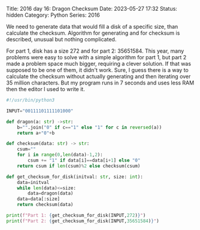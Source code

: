 Title: 2016 day 16: Dragon Checksum
Date: 2023-05-27 17:32
Status: hidden
Category: Python
Series: 2016

We need to generate data that would fill a disk of a specific size,
than calculate the checksum. Algorithm for generating and for checksum
is described, unusual but nothing complicated.

For part 1, disk has a size 272 and for part 2: 35651584. This year, many
problems were easy to solve with a simple algorithm for part 1, but part 2
made a problem space much bigger, requiring a clever solution. If that was
supposed to be one of them, it didn't work. Sure, I guess there is a way
to calculate the checksum without actually generating and then iterating
over 35 million characters. But my program runs in 7 seconds and uses less
RAM then the editor I used to write it.

```python
#!/usr/bin/python3

INPUT="00111101111101000"

def dragon(a: str) ->str:
    b="".join("0" if c=="1" else "1" for c in reversed(a))
    return a+"0"+b

def checksum(data: str) -> str:
    csum=""
    for i in range(0,len(data)-1,2):
        csum += "1" if data[i]==data[i+1] else "0"
    return csum if len(csum)%2 else checksum(csum)

def get_checksum_for_disk(initval: str, size: int):
    data=initval
    while len(data)<=size:
        data=dragon(data)
    data=data[:size]
    return checksum(data)

print(f"Part 1: {get_checksum_for_disk(INPUT,272)}")
print(f"Part 2: {get_checksum_for_disk(INPUT,35651584)}")
```
